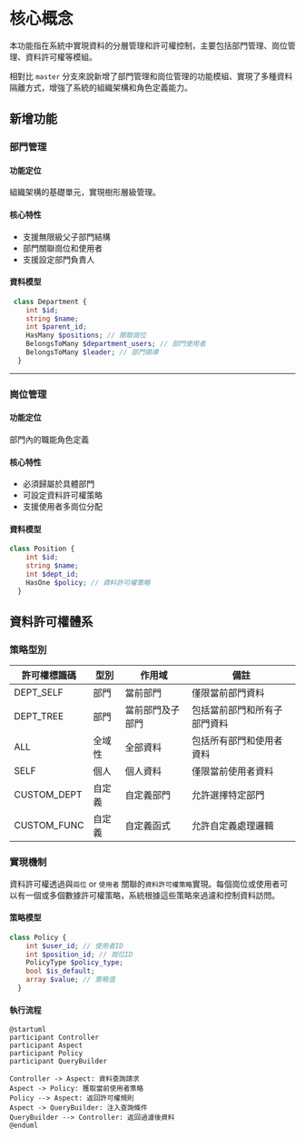 # 核心概念

本功能指在系統中實現資料的分層管理和許可權控制，主要包括部門管理、崗位管理、資料許可權等模組。

相對比 `master` 分支來說新增了部門管理和崗位管理的功能模組、實現了多種資料隔離方式，增強了系統的組織架構和角色定義能力。

## 新增功能

### 部門管理

#### 功能定位

組織架構的基礎單元，實現樹形層級管理。

#### 核心特性

- 支援無限級父子部門結構
- 部門關聯崗位和使用者
- 支援設定部門負責人

#### 資料模型

```php
 class Department {
    int $id;
    string $name; 
    int $parent_id;
    HasMany $positions; // 關聯崗位
    BelongsToMany $department_users; // 部門使用者
    BelongsToMany $leader; // 部門領導
  }
```

---

### 崗位管理

#### 功能定位

部門內的職能角色定義

#### 核心特性

- 必須歸屬於具體部門
- 可設定資料許可權策略
- 支援使用者多崗位分配

#### 資料模型

```php
class Position {
    int $id;
    string $name;
    int $dept_id;
    HasOne $policy; // 資料許可權策略
  }
```

## 資料許可權體系

### 策略型別

| 許可權標識碼 | 型別 | 作用域 | 備註 |
|-------|----|-----|----|
| DEPT_SELF | 部門 | 當前部門 | 僅限當前部門資料 |
| DEPT_TREE | 部門 | 當前部門及子部門 | 包括當前部門和所有子部門資料 |
| ALL | 全域性 | 全部資料 | 包括所有部門和使用者資料 |
| SELF | 個人 | 個人資料 | 僅限當前使用者資料 |
| CUSTOM_DEPT | 自定義 | 自定義部門 | 允許選擇特定部門 |
| CUSTOM_FUNC | 自定義 | 自定義函式 | 允許自定義處理邏輯 |

### 實現機制

資料許可權透過與`崗位` or `使用者` 關聯的`資料許可權策略`實現。每個崗位或使用者可以有一個或多個數據許可權策略，系統根據這些策略來過濾和控制資料訪問。

#### 策略模型

```php
class Policy {
    int $user_id; // 使用者ID
    int $position_id; // 崗位ID 
    PolicyType $policy_type;
    bool $is_default;
    array $value; // 策略值
  }
```

#### 執行流程

```plantuml
@startuml
participant Controller
participant Aspect
participant Policy
participant QueryBuilder

Controller -> Aspect: 資料查詢請求
Aspect -> Policy: 獲取當前使用者策略
Policy --> Aspect: 返回許可權規則
Aspect -> QueryBuilder: 注入查詢條件
QueryBuilder --> Controller: 返回過濾後資料
@enduml
```
